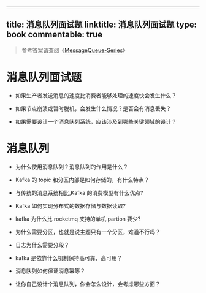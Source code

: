 
---
title: 消息队列面试题
linktitle: 消息队列面试题
type: book
commentable: true
---

> 参考答案请查阅《[MessageQueue-Series](https://github.com/wx-chevalier/MessageQueue-Series?q=)》

# 消息队列面试题

- 如果生产者发送消息的速度比消费者能够处理的速度快会发生什么？

- 如果节点崩溃或暂时脱机，会发生什么情况？是否会有消息丢失？

- 如果需要设计一个消息队列系统，应该涉及到哪些关键领域的设计？

# 消息队列

- 为什么使用消息队列？消息队列的作用是什么？

- Kafka 的 topic 和分区内部是如何存储的，有什么特点？

- 与传统的消息系统相比,Kafka 的消费模型有什么优点?

- Kafka 如何实现分布式的数据存储与数据读取?

- kafka 为什么比 rocketmq 支持的单机 partion 要少?

- 为什么需要分区，也就是说主题只有一个分区，难道不行吗？

- 日志为什么需要分段？

- kafka 是依靠什么机制保持高可靠，高可用？

- 消息队列如何保证消息幂等？

- 让你自己设计个消息队列，你会怎么设计，会考虑哪些方面？

    